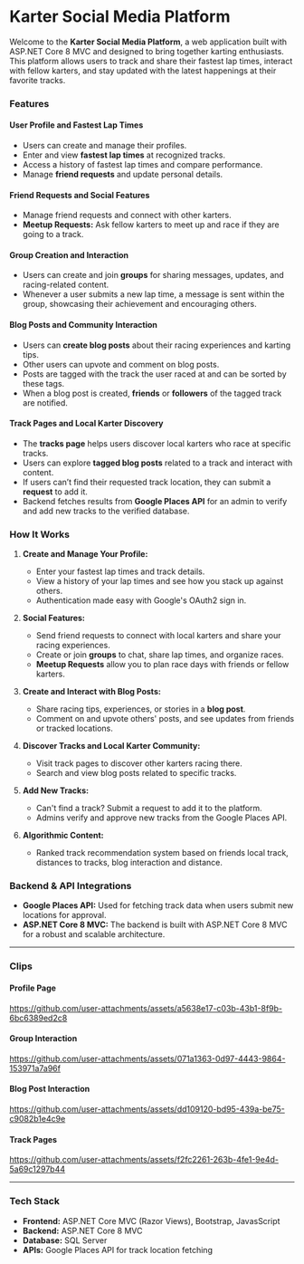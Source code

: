 # Karter Social Media Platform

Welcome to the **Karter Social Media Platform**, a web application built with ASP.NET Core 8 MVC and designed to bring together karting enthusiasts. This platform allows users to track and share their fastest lap times, interact with fellow karters, and stay updated with the latest happenings at their favorite tracks.

### Features

#### **User Profile and Fastest Lap Times**
- Users can create and manage their profiles.
- Enter and view **fastest lap times** at recognized tracks.
- Access a history of fastest lap times and compare performance.
- Manage **friend requests** and update personal details.

#### **Friend Requests and Social Features**
- Manage friend requests and connect with other karters.
- **Meetup Requests:** Ask fellow karters to meet up and race if they are going to a track.
  
#### **Group Creation and Interaction**
- Users can create and join **groups** for sharing messages, updates, and racing-related content.
- Whenever a user submits a new lap time, a message is sent within the group, showcasing their achievement and encouraging others.

#### **Blog Posts and Community Interaction**
- Users can **create blog posts** about their racing experiences and karting tips.
- Other users can upvote and comment on blog posts.
- Posts are tagged with the track the user raced at and can be sorted by these tags.
- When a blog post is created, **friends** or **followers** of the tagged track are notified.

#### **Track Pages and Local Karter Discovery**
- The **tracks page** helps users discover local karters who race at specific tracks.
- Users can explore **tagged blog posts** related to a track and interact with content.
- If users can’t find their requested track location, they can submit a **request** to add it.
- Backend fetches results from **Google Places API** for an admin to verify and add new tracks to the verified database.

### How It Works

1. **Create and Manage Your Profile:**
   - Enter your fastest lap times and track details.
   - View a history of your lap times and see how you stack up against others.
   - Authentication made easy with Google's OAuth2 sign in. 

2. **Social Features:**
   - Send friend requests to connect with local karters and share your racing experiences.
   - Create or join **groups** to chat, share lap times, and organize races.
   - **Meetup Requests** allow you to plan race days with friends or fellow karters.

3. **Create and Interact with Blog Posts:**
   - Share racing tips, experiences, or stories in a **blog post**.
   - Comment on and upvote others' posts, and see updates from friends or tracked locations.

4. **Discover Tracks and Local Karter Community:**
   - Visit track pages to discover other karters racing there.
   - Search and view blog posts related to specific tracks.

5. **Add New Tracks:**
   - Can't find a track? Submit a request to add it to the platform.
   - Admins verify and approve new tracks from the Google Places API.
     
5. **Algorithmic Content:**
   - Ranked track recommendation system based on friends local track, distances to tracks, blog interaction and distance.
     
### Backend & API Integrations
- **Google Places API:** Used for fetching track data when users submit new locations for approval.
- **ASP.NET Core 8 MVC:** The backend is built with ASP.NET Core 8 MVC for a robust and scalable architecture.
  
---

### Clips

#### **Profile Page**
https://github.com/user-attachments/assets/a5638e17-c03b-43b1-8f9b-6bc6389ed2c8

#### **Group Interaction**
https://github.com/user-attachments/assets/071a1363-0d97-4443-9864-153971a7a96f

#### **Blog Post Interaction**
https://github.com/user-attachments/assets/dd109120-bd95-439a-be75-c9082b1e4c9e

#### **Track Pages**
https://github.com/user-attachments/assets/f2fc2261-263b-4fe1-9e4d-5a69c1297b44

---

### Tech Stack
- **Frontend:** ASP.NET Core MVC (Razor Views), Bootstrap, JavasScript
- **Backend:** ASP.NET Core 8 MVC
- **Database:** SQL Server 
- **APIs:** Google Places API for track location fetching


